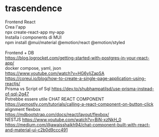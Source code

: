 # trascendence

Frontend React<br>
Crea l'app<br>
npx create-react-app my-app<br>
Installa i components di MUI<br>
npm install @mui/material @emotion/react @emotion/styled<br>
<br>
Frontend + DB <br>
https://blog.logrocket.com/getting-started-with-postgres-in-your-react-app/<br>
docker compose, yaml, json<br>
https://www.youtube.com/watch?v=HG6yIjZapSA<br>
https://coreui.io/blog/how-to-create-a-single-page-application-using-reactjs/<br>
Prisma vs Script of Sql
https://dev.to/shubhampatilsd/use-prisma-instead-of-sql-2g47 <br>
Potrebbe essere utile CHAT REACT COMPONENT<br>
https://upmostly.com/tutorials/calling-a-react-component-on-button-click<br>
alignment flexbox <br>
https://mdbootstrap.com/docs/react/layout/flexbox/<br>
NESTJS https://www.youtube.com/watch?v=BiN-xzNkH_0 <br>
https://medium.com/@awaisshaikh94/chat-component-built-with-react-and-material-ui-c2b0d9ccc491
